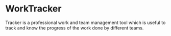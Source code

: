 # WorkTracker
Tracker is a professional work and team management tool which is useful to track and know the progress of the work done by different teams.
